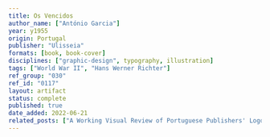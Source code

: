 ```yaml
---
title: Os Vencidos
author_name: ["António Garcia"]
year: y1955
origin: Portugal
publisher: "Ulisseia"
formats: [book, book-cover]
disciplines: ["graphic-design", typography, illustration]
tags: ["World War II", "Hans Werner Richter"]
ref_group: "030"
ref_id: "0117"
layout: artifact
status: complete
published: true
date_added: 2022-06-21
related_posts: ["A Working Visual Review of Portuguese Publishers' Logos"]
---
```

